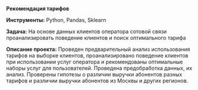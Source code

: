 **Рекомендация тарифов**

**Инструменты:** Python, Pandas, Sklearn

**Задача:** На основе данных клиентов оператора сотовой связи проанализировать поведение клиентов и поиск оптимального тарифа

**Описание проекта:**
Проведен предварительный анализ использования тарифов на выборке клиентов, проанализировано поведение клиентов при использовании услуг оператора и рекомендованы оптимальные наборы услуг для пользователей. Проведена предобработка данных, их анализ. Проверены гипотезы о различии выручки абонентов разных тарифов и различии выручки абонентов из Москвы и других регионов.
